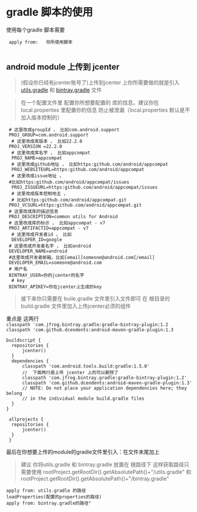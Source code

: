 # gradle 脚本的使用

使用每个gradle 脚本需要 

 ```
  apply from:   你所使用脚本
  
 ```
 
 
## android module 上传到 jcenter
> (假设你已经有jcenter账号了)上传到jcenter 上你所需要做的就是引入  [utils.gradle](./utils.gradle)
  和   [bintray.gradle](./bintray.gradle) 文件 
  
> 在一个配置文件里 配置你所想要配置的 库的信息。建议你在local.properties 里配置你的信息 防止被泄漏（local.properties 默认是不加入版本控制的）

   ```
    # 这里改成groupId ， 比如com.android.support
    PROJ_GROUP=com.android.support
     # 这里改成库版本 ， 比如22.2.0
    PROJ_VERSION =22.2.0
     # 这里改成库名字 ， 比如appcompat
     PROJ_NAME=appcompat
     # 这里改成github地址 ， 比如https:github.com/android/appcompat
     PROJ_WEBSITEURL=https:github.com/android/appcompat
     # 这里改成issue地址 ，
    #比如https:github.com/android/appcompat/issues
     PROJ_ISSUEURL=https:github.com/android/appcompat/issues
     # 这里改成版本控制地主 ，
     # 比如https:github.com/android/appcompat.git
    PROJ_VCSURL=https:github.com/android/appcompat.git
    # 这里改成库的描述信息
    PROJ_DESCRIPTION=common utils for Android
    # 这里改成库的标示 ， 比如appcompat - v7
    PROJ_ARTIFACTID=appcompat - v7
     # 这里改成开发者id ， 比如
     DEVELOPER_ID=google
    # 这里改成开发者名字 ， 比如android
    DEVELOPER_NAME=android
    #这里改成开发者邮箱，比如[email]someone@android.com[/email]
    DEVELOPER_EMAIL=someone@android.com
    # 用户名
    BINTRAY_USER=你的jcenter的名字
     # key
    BINTRAY_APIKEY=你在jcenter上生成的key 
   ```
 > 接下来你只需要在 buile.gradle 文件里引入文件即可 
  在 根目录的 build.gradle 文件里加入上传jcenter必须的组件
   
   重点是 这两行  
          `classpath 'com.jfrog.bintray.gradle:gradle-bintray-plugin:1.2`
        `classpath 'com.github.dcendents:android-maven-gradle-plugin:1.3`
         
  ```
  buildscript {
    repositories {
        jcenter()
    }
    dependencies {
        classpath 'com.android.tools.build:gradle:1.5.0'
        //  下面两行是上传 jcenter 上的可以删除了
        classpath 'com.jfrog.bintray.gradle:gradle-bintray-plugin:1.2'
        classpath 'com.github.dcendents:android-maven-gradle-plugin:1.3'
        // NOTE: Do not place your application dependencies here; they belong
        // in the individual module build.gradle files
    }
  }

   allprojects {
    repositories {
        jcenter()
    }
   }     
  ```  
 最后在你想要上传的module的gradle文件里引入：在文件末尾加上 
 > 建议 你将utils.gradle 和 bintray.gradle 放置在 根路径下 这样获取路径只需要使用
 > rootProject.getRootDir().getAbsolutePath()+"/utils.gradle" 和 rootProject.getRootDir().getAbsolutePath()+"/bintray.gradle"
 
 
 ```
apply from: utils.gradle 的路径
loadProperties(配置的properties的路径)
apply from: bintray.gradle的路径"
 ``` 
  